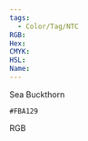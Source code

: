 ```yaml
---
tags:
  - Color/Tag/NTC
RGB:
Hex:
CMYK:
HSL:
Name:
---
```

Sea Buckthorn
```palette
#FBA129
```
RGB
